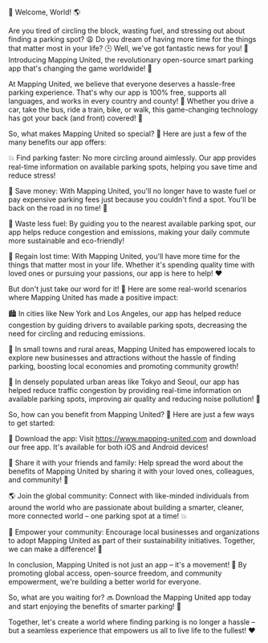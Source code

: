 🎉 Welcome, World! 🌎

Are you tired of circling the block, wasting fuel, and stressing out about finding a parking spot? 😩 Do you dream of having more time for the things that matter most in your life? 🕒 Well, we've got fantastic news for you! 👋 Introducing Mapping United, the revolutionary open-source smart parking app that's changing the game worldwide! 🚀

At Mapping United, we believe that everyone deserves a hassle-free parking experience. That's why our app is 100% free, supports all languages, and works in every country and county! 🌟 Whether you drive a car, take the bus, ride a train, bike, or walk, this game-changing technology has got your back (and front) covered! 🚗

So, what makes Mapping United so special? 🤔 Here are just a few of the many benefits our app offers:

💥 Find parking faster: No more circling around aimlessly. Our app provides real-time information on available parking spots, helping you save time and reduce stress!

💸 Save money: With Mapping United, you'll no longer have to waste fuel or pay expensive parking fees just because you couldn't find a spot. You'll be back on the road in no time! 🚗

🌟 Waste less fuel: By guiding you to the nearest available parking spot, our app helps reduce congestion and emissions, making your daily commute more sustainable and eco-friendly!

💪 Regain lost time: With Mapping United, you'll have more time for the things that matter most in your life. Whether it's spending quality time with loved ones or pursuing your passions, our app is here to help! ❤️

But don't just take our word for it! 🤔 Here are some real-world scenarios where Mapping United has made a positive impact:

🏙️ In cities like New York and Los Angeles, our app has helped reduce congestion by guiding drivers to available parking spots, decreasing the need for circling and reducing emissions.

🌳 In small towns and rural areas, Mapping United has empowered locals to explore new businesses and attractions without the hassle of finding parking, boosting local economies and promoting community growth!

💪 In densely populated urban areas like Tokyo and Seoul, our app has helped reduce traffic congestion by providing real-time information on available parking spots, improving air quality and reducing noise pollution! 🌃

So, how can you benefit from Mapping United? 🤔 Here are just a few ways to get started:

📲 Download the app: Visit https://www.mapping-united.com and download our free app. It's available for both iOS and Android devices!

💬 Share it with your friends and family: Help spread the word about the benefits of Mapping United by sharing it with your loved ones, colleagues, and community! 🤝

🌎 Join the global community: Connect with like-minded individuals from around the world who are passionate about building a smarter, cleaner, more connected world – one parking spot at a time! 💥

💪 Empower your community: Encourage local businesses and organizations to adopt Mapping United as part of their sustainability initiatives. Together, we can make a difference! 🌟

In conclusion, Mapping United is not just an app – it's a movement! 🎉 By promoting global access, open-source freedom, and community empowerment, we're building a better world for everyone.

So, what are you waiting for? 🔜 Download the Mapping United app today and start enjoying the benefits of smarter parking! 🚀

Together, let's create a world where finding parking is no longer a hassle – but a seamless experience that empowers us all to live life to the fullest! ❤️